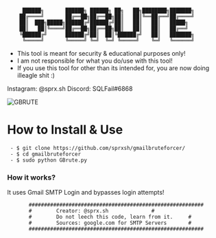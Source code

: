 	 	 ██████╗       ██████╗ ██████╗ ██╗   ██╗████████╗███████╗
 	   	██╔════╝       ██╔══██╗██╔══██╗██║   ██║╚══██╔══╝██╔════╝
	 	██║  ███╗█████╗██████╔╝██████╔╝██║   ██║   ██║   █████╗  
	 	██║   ██║╚════╝██╔══██╗██╔══██╗██║   ██║   ██║   ██╔══╝  
	 	╚██████╔╝      ██████╔╝██║  ██║╚██████╔╝   ██║   ███████╗
		 ╚═════╝       ╚═════╝ ╚═╝  ╚═╝ ╚═════╝    ╚═╝   ╚══════╝

			
 - This tool is meant for security & educational purposes only!
 - I am not responsible for what you do/use with this tool!
 - If you use this tool for other than its intended for, you are now doing illeagle shit :)

Instagram: @sprx.sh
Discord: SQLFail#6868

![GBRUTE](https://imgur.com/a/4M4jAIT)

# How to Install & Use
```
 - $ git clone https://github.com/sprxsh/gmailbruteforcer/
 - $ cd gmailbruteforcer
 - $ sudo python GBrute.py
```

### How it works?
It uses Gmail SMTP Login and bypasses login attempts!

		   #########################################################
		   #		Creator: @sprx.sh			   #
		   #		Do not leech this code, learn from it.	   #
		   #		Sources: google.com for SMTP Servers       #
		   #########################################################
